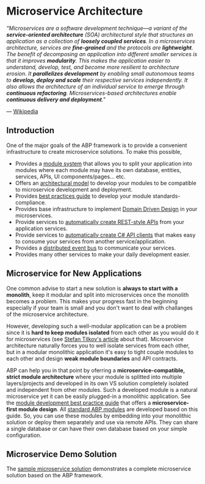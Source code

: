 # Microservice Architecture

*"Microservices are a software development technique—a variant of the **service-oriented architecture** (SOA) architectural style that structures an application as a collection of **loosely coupled services**. In a microservices architecture, services are **fine-grained** and the protocols are **lightweight**. The benefit of decomposing an application into different smaller services is that it improves **modularity**. This makes the application easier to understand, develop, test, and become more resilient to architecture erosion. It **parallelizes development** by enabling small autonomous teams to **develop, deploy and scale** their respective services independently. It also allows the architecture of an individual service to emerge through **continuous refactoring**. Microservices-based architectures enable **continuous delivery and deployment**."*

— [Wikipedia](https://en.wikipedia.org/wiki/Microservices)

## Introduction

One of the major goals of the ABP framework is to provide a convenient infrastructure to create microservice solutions. To make this possible,

* Provides a [module system](Module-Development-Basics.md) that allows you to split your application into modules where each module may have its own database, entities, services, APIs, UI components/pages... etc.
* Offers an [architectural model](Best-Practices/Module-Architecture.md) to develop your modules to be compatible to microservice development and deployment.
* Provides [best practices guide](Best-Practices/Index.md) to develop your module standards-compliance.
* Provides base infrastructure to implement [Domain Driven Design](Domain-Driven-Design.md) in your microservices.
* Provide services to [automatically create REST-style APIs](AspNetCore/Auto-API-Controllers.md) from your application services.
* Provide services to [automatically create C# API clients](AspNetCore/Dynamic-CSharp-API-Clients.md) that makes easy to consume your services from another service/application.
* Provides a [distributed event bus](Event-Bus.md) to communicate your services.
* Provides many other services to make your daily development easier.

## Microservice for New Applications

One common advise to start a new solution is **always to start with a monolith**, keep it modular and split into microservices once the monolith becomes a problem. This makes your progress fast in the beginning especially if your team is small and you don't want to deal with challanges of the microservice architecture. 

However, developing such a well-modular application can be a problem since it is **hard to keep modules isolated** from each other as you would do it for microservices (see [Stefan Tilkov's article](https://martinfowler.com/articles/dont-start-monolith.html) about that). Microservice architecture naturally forces you to well isolate services from each other, but in a modular monolithic application it's easy to tight couple modules to each other and design **weak module boundaries** and API contracts.

ABP can help you in that point by oferring a **microservice-compatible, strict module architecture** where your module is splitted into multiple layers/projects and developed in its own VS solution completely isolated and independent from other modules. Such a developed module is a natural microservice yet it can be easily plugged-in a monolithic application. See the [module development best practice guide](Best-Practices/Index.md) that offers a **microservice-first module design**. All [standard ABP modules](https://github.com/abpframework/abp/tree/master/modules) are developed based on this guide. So, you can use these modules by embedding into your monolithic solution or deploy them separately and use via remote APIs. They can share a single database or can have their own database based on your simple configuration.

## Microservice Demo Solution

The [sample microservice solution](Samples/Microservice-Demo.md) demonstrates a complete microservice solution based on the ABP framework.